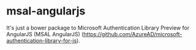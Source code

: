 # msal-angularjs

It's just a bower package to Microsoft Authentication Library Preview for AngularJS (MSAL AngularJS) (https://github.com/AzureAD/microsoft-authentication-library-for-js).

